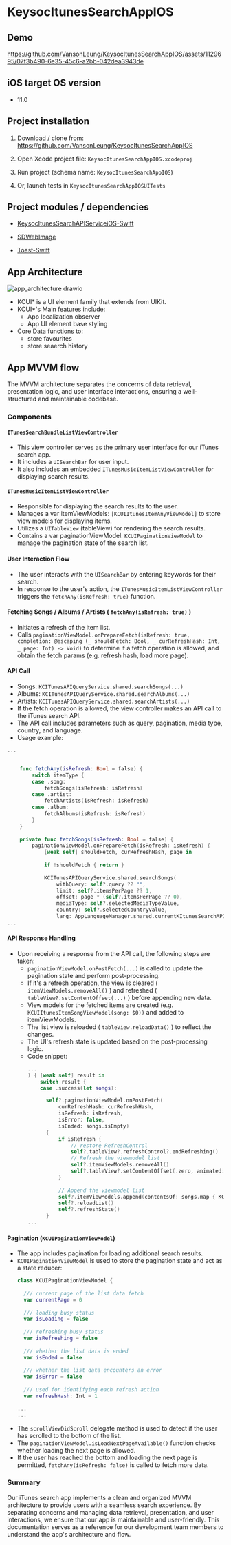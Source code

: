 # KeysocItunesSearchAppIOS

## Demo

https://github.com/VansonLeung/KeysocItunesSearchAppIOS/assets/1129695/07f3b490-6e35-45c6-a2bb-042dea3943de

## iOS target OS version

- 11.0

## Project installation

1. Download / clone from:
https://github.com/VansonLeung/KeysocItunesSearchAppIOS

2. Open Xcode project file: `KeysocItunesSearchAppIOS.xcodeproj`

3. Run project (schema name: `KeysocItunesSearchAppIOS`)

4. Or, launch tests in `KeysocItunesSearchAppIOSUITests`


## Project modules / dependencies

- [KeysocItunesSearchAPIServiceiOS-Swift](https://github.com/VansonLeung/KeysocItunesSearchAPIServiceiOS-Swift)

- [SDWebImage](https://github.com/SDWebImage/SDWebImage)

- [Toast-Swift](https://github.com/scalessec/Toast-Swift)



## App Architecture

![app_architecture drawio](https://github.com/VansonLeung/KeysocItunesSearchAppIOS/assets/1129695/3dd69073-dd34-4f21-bf6e-be0b8a36ddf1)

- KCUI* is a UI element family that extends from UIKit.
- KCUI*'s Main features include:
  - App localization observer
  - App UI element base styling
- Core Data functions to:
  - store favourites
  - store seaerch history


## App MVVM flow

The MVVM architecture separates the concerns of data retrieval, presentation logic, and user interface interactions, ensuring a well-structured and maintainable codebase.

### Components

#### `ITunesSearchBundleListViewController`
- This view controller serves as the primary user interface for our iTunes search app.
- It includes a `UISearchBar` for user input.
- It also includes an embedded `ITunesMusicItemListViewController` for displaying search results.

#### `ITunesMusicItemListViewController`
- Responsible for displaying the search results to the user.
- Manages a var itemViewModels: `[KCUIItunesItemAnyViewModel]` to store view models for displaying items.
- Utilizes a `UITableView` (tableView) for rendering the search results.
- Contains a var paginationViewModel: `KCUIPaginationViewModel` to manage the pagination state of the search list.

#### User Interaction Flow
- The user interacts with the `UISearchBar` by entering keywords for their search.
- In response to the user's action, the `ITunesMusicItemListViewController` triggers the `fetchAny(isRefresh: true)` function.

#### Fetching Songs / Albums / Artists ( `fetchAny(isRefresh: true)` )
- Initiates a refresh of the item list.
- Calls `paginationViewModel.onPrepareFetch(isRefresh: true, completion: @escaping (_ shouldFetch: Bool, _ curRefreshHash: Int, _ page: Int) -> Void)` to determine if a fetch operation is allowed, and obtain the fetch params (e.g. refresh hash, load more page).

#### API Call
- Songs: `KCITunesAPIQueryService.shared.searchSongs(...)`
- Albums: `KCITunesAPIQueryService.shared.searchAlbums(...)`
- Artists: `KCITunesAPIQueryService.shared.searchArtists(...)`
- If the fetch operation is allowed, the view controller makes an API call to the iTunes search API.
- The API call includes parameters such as query, pagination, media type, country, and language.
- Usage example:
```swift
...


    func fetchAny(isRefresh: Bool = false) {
        switch itemType {
        case .song:
            fetchSongs(isRefresh: isRefresh)
        case .artist:
            fetchArtists(isRefresh: isRefresh)
        case .album:
            fetchAlbums(isRefresh: isRefresh)
        }
    }
    
    private func fetchSongs(isRefresh: Bool = false) {
        paginationViewModel.onPrepareFetch(isRefresh: isRefresh) {
            [weak self] shouldFetch, curRefreshHash, page in
            
            if !shouldFetch { return }
            
            KCITunesAPIQueryService.shared.searchSongs(
                withQuery: self?.query ?? "",
                limit: self?.itemsPerPage ?? 1,
                offset: page * (self?.itemsPerPage ?? 0),
                mediaType: self?.selectedMediaTypeValue,
                country: self?.selectedCountryValue,
                lang: AppLanguageManager.shared.currentKItunesSearchAPILanguage
...

```

#### API Response Handling
- Upon receiving a response from the API call, the following steps are taken:
  - `paginationViewModel.onPostFetch(...)` is called to update the pagination state and perform post-processing.
  - If it's a refresh operation, the view is cleared ( `itemViewModels.removeAll()` ) and refreshed ( `tableView?.setContentOffset(...)` ) before appending new data.
  - View models for the fetched items are created (e.g. `KCUIItunesItemSongViewModel(song: $0))` and added to itemViewModels.
  - The list view is reloaded ( `tableView.reloadData()` ) to reflect the changes.
  - The UI's refresh state is updated based on the post-processing logic.
  - Code snippet:
    ```swift
    ...
    ) { [weak self] result in
        switch result {
        case .success(let songs):

          self?.paginationViewModel.onPostFetch(
              curRefreshHash: curRefreshHash,
              isRefresh: isRefresh,
              isError: false,
              isEnded: songs.isEmpty)
          {
              if isRefresh {
                  // restore RefreshControl
                  self?.tableView?.refreshControl?.endRefreshing()
                  // Refresh the viewmodel list
                  self?.itemViewModels.removeAll()
                  self?.tableView?.setContentOffset(.zero, animated: false)
              }
              
              // Append the viewmodel list
              self?.itemViewModels.append(contentsOf: songs.map { KCUIItunesItemSongViewModel(song: $0) } )
              self?.reloadList()
              self?.refreshState()
          }
    ...
    ```

#### Pagination (`KCUIPaginationViewModel`)
- The app includes pagination for loading additional search results.
- `KCUIPaginationViewModel` is used to store the pagination state and act as a state reducer:
  ```swift
  class KCUIPaginationViewModel {
    
    /// current page of the list data fetch
    var currentPage = 0
    
    /// loading busy status
    var isLoading = false
    
    /// refreshing busy status
    var isRefreshing = false
    
    /// whether the list data is ended
    var isEnded = false
    
    /// whether the list data encounters an error
    var isError = false
    
    /// used for identifying each refresh action
    var refreshHash: Int = 1

  ...
  ...
  ```
- The `scrollViewDidScroll` delegate method is used to detect if the user has scrolled to the bottom of the list.
- The `paginationViewModel.isLoadNextPageAvailable()` function checks whether loading the next page is allowed.
- If the user has reached the bottom and loading the next page is permitted, `fetchAny(isRefresh: false)` is called to fetch more data.


### Summary
Our iTunes search app implements a clean and organized MVVM architecture to provide users with a seamless search experience. By separating concerns and managing data retrieval, presentation, and user interactions, we ensure that our app is maintainable and user-friendly. This documentation serves as a reference for our development team members to understand the app's architecture and flow.


